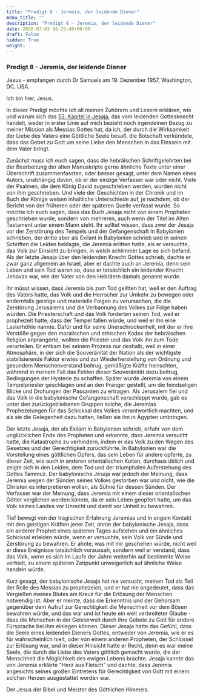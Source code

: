 ```yaml
---
title: "Predigt 8 - Jeremia, der leidende Diener"
menu_title: ""
description: "Predigt 8 - Jeremia, der leidende Diener"
date: 2020-07-03 06:25:48+00:00
draft: False
hidden: True
weight:
---
```

### Predigt 8 - Jeremia, der leidende Diener

Jesus - empfangen durch Dr Samuels am 19. Dezember 1957, Washington, DC, USA.

Ich bin hier, Jesus.

In dieser Predigt möchte ich all meinen Zuhörern und Lesern erklären, wie und warum sich das [53. Kapitel in Jesaja](https://www.schlachterbibel.de/de/bibel/jesaja/53/1/#hl), das vom leidenden Gottesknecht handelt, weder in erster Linie auf mich bezieht noch irgendeinen Bezug zu meiner Mission als Messias Gottes hat, da ich, der durch die Wirksamkeit der Liebe des Vaters eine Göttliche Seele besaß, die Botschaft verkündete, dass das Gebet zu Gott um seine Liebe den Menschen in das Einssein mit dem Vater bringt.

Zunächst muss ich euch sagen, dass die hebräischen Schriftgelehrten bei der Bearbeitung der alten Manuskripte gerne ähnliche Texte unter einer Überschrift zusammenfassten, oder besser gesagt, unter dem Namen eines Autors, unabhängig davon, ob er der einzige Verfasser war oder nicht. Viele der Psalmen, die dem König David zugeschrieben werden, wurden nicht von ihm geschrieben. Und viele der Geschichten in der Chronik und im Buch der Könige weisen inhaltliche Unterschiede auf, je nachdem, ob der Bericht von der früheren oder der späteren Quelle verfasst wurde. So möchte ich euch sagen, dass das Buch Jesaja nicht von einem Propheten geschrieben wurde, sondern von mehreren, auch wenn der Titel im Alten Testament unter einem Mann steht. Ihr solltet wissen, dass zwei der Jesaja vor der Zerstörung des Tempels und der Gefangenschaft in Babylonien schrieben, der dritte aber als Exilant in Babylonien schrieb und in seinen Schriften die Leiden beklagte, die Jeremia erlitten hatte, als er versuchte, das Volk zur Einsicht zu bringen, in welch schlimmer Lage es sich befand. Als der letzte Jesaja über den leidenden Knecht Gottes schrieb, dachte er zwar ganz allgemein an Israel, aber er dachte auch an Jeremia, denn sein Leben und sein Tod waren so, dass er tatsächlich ein leidender Knecht Jehovas war, wie der Vater von den Hebräern damals genannt wurde.

Ihr müsst wissen, dass Jeremia bis zum Tod gelitten hat, weil er den Auftrag des Vaters hatte, das Volk und die Herrscher zur Umkehr zu bewegen oder andernfalls geistige und materielle Folgen zu verursachen, die die Zerstörung Jerusalems und die Verbannung des Volkes zur Folge haben würden. Die Priesterschaft und das Volk forderten seinen Tod, weil er prophezeit hatte, dass der Tempel fallen würde, und weil er ihn eine Lasterhöhle nannte. Dafür und für seine Unerschrockenheit, mit der er ihre Verstöße gegen den moralischen und ethischen Kodex der hebräischen Religion anprangerte, wollten die Priester und das Volk ihn zum Tode verurteilen. Er entkam bei seinem Prozess nur deshalb, weil in einer Atmosphäre, in der sich die Souveränität der Nation als der wichtigste stabilisierende Faktor erwies und zur Wiederherstellung von Ordnung und gesundem Menschenverstand beitrug, gemäßigte Kräfte herrschten, während in meinem Fall das Fehlen dieser Souveränität dazu beitrug, Bedingungen der Hysterie zu schaffen. Später wurde Jeremia von einem Tempelpriester geschlagen und an den Pranger gestellt, um die feindseligen Blicke und Drohungen der Passanten zu ertragen. Als Jerusalem fiel und das Volk in die babylonische Gefangenschaft verschleppt wurde, gab es unter den zurückgebliebenen Gruppen solche, die Jeremias Prophezeiungen für das Schicksal des Volkes verantwortlich machten, und als sie die Gelegenheit dazu hatten, ließen sie ihn in Ägypten umbringen.

Der letzte Jesaja, der als Exilant in Babylonien schrieb, erfuhr von dem unglücklichen Ende des Propheten und erkannte, dass Jeremia versucht hatte, die Katastrophe zu verhindern, indem er das Volk zu den Wegen des Gesetzes und der Gerechtigkeit zurückführte. In Babylonien war die Vorstellung eines göttlichen Opfers, das sein Leben für andere opferte, zu dieser Zeit, wie auch in anderen orientalischen Kulten, durchaus üblich und zeigte sich in den Leiden, dem Tod und der triumphalen Auferstehung des Gottes Tammuz. Der babylonische Jesaja war jedoch der Meinung, dass Jeremia wegen der Sünden seines Volkes gestorben war und nicht, wie die Christen es interpretieren wollen, als Sühne für dessen Sünden. Der Verfasser war der Meinung, dass Jeremia mit einem dieser orientalischen Götter verglichen werden könnte, da er sein Leben geopfert hatte, um das Volk seines Landes vor Unrecht und damit vor Unheil zu bewahren.

Tief bewegt von der tragischen Erfahrung Jeremias und in engem Kontakt mit den geistigen Kräften jener Zeit, ahnte der babylonische Jesaja, dass ein anderer Prophet eines späteren Tages aufstehen und ein ähnliches Schicksal erleiden würde, wenn er versuchte, sein Volk vor Sünde und Zerstörung zu bewahren. Er ahnte, was mit mir geschehen würde, nicht weil er diese Ereignisse tatsächlich voraussah, sondern weil er verstand, dass das Volk, wenn es sich im Laufe der Jahre weiterhin auf bestimmte Weise verhielt, zu einem späteren Zeitpunkt unweigerlich auf ähnliche Weise handeln würde.

Kurz gesagt, der babylonische Jesaja hat nie versucht, meinen Tod als Teil der Rolle des Messias zu prophezeien, und er hat nie angedeutet, dass das Vergießen meines Blutes am Kreuz für die Erlösung der Menschen notwendig ist. Aber er meinte, dass die Erkenntnis und der Gehorsam gegenüber dem Aufruf zur Gerechtigkeit die Menschheit vor dem Bösen bewahren würde, und das war und ist heute ein weit verbreiteter Glaube - dass die Menschen in der Geisterwelt durch ihre Gebete zu Gott für andere Fürsprache bei ihm einlegen können. Dieser Jesaja hatte das Gefühl, dass die Seele eines leidenden Dieners Gottes, entweder von Jeremia, wie er es für wahrscheinlich hielt, oder von einem anderen Propheten, der Schlüssel zur Erlösung war, und in dieser Hinsicht hatte er Recht, denn es war meine Seele, die durch die Liebe des Vaters göttlich gemacht wurde, die der Menschheit die Möglichkeit des ewigen Lebens brachte. Jesaja kannte das von Jeremia erklärte "Herz aus Fleisch" und dachte, dass Jeremia angesichts seines großen Eintretens für Gerechtigkeit von Gott mit einem solchen Herzen ausgestattet worden war.

Der Jesus der Bibel und Meister des Göttlichen Himmels.
